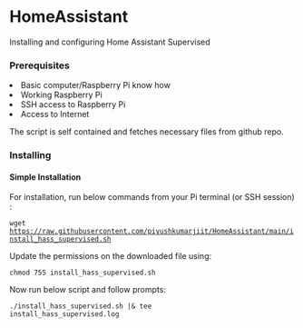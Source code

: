 # HomeAssistant
Installing and configuring Home Assistant Supervised

### Prerequisites
<li>Basic computer/Raspberry Pi know how</li>
<li>Working Raspberry Pi</li>
<li>SSH access to Raspberry Pi</li>
<li>Access to Internet</li>

The script is self contained and fetches necessary files from github repo.

### Installing
#### Simple Installation
For installation, run below commands from your Pi terminal (or SSH session) :

<code>wget https://raw.githubusercontent.com/piyushkumarjiit/HomeAssistant/main/install_hass_supervised.sh</code>

Update the permissions on the downloaded file using:

<code>chmod 755 install_hass_supervised.sh</code>

Now run below script and follow prompts:

<code>./install_hass_supervised.sh |& tee install_hass_supervised.log</code>
